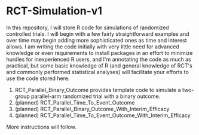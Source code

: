 # RCT-Simulation-v1

In this repository, I will store R code for simulations of randomized controlled trials.  I will begin with a few fairly straightforward examples and over time may begin adding more sophisticated ones as time and interest allows.  I am writing the code initially with very little need for advanced knowledge or even requirements to install packages in an effort to minimize hurdles for inexperienced R users, and I'm annotating the code as much as practical, but some basic knowledge of R (and general knowledge of RCT's and commonly performed statistical analyses) will facilitate your efforts to use the code stored here.

1. RCT_Parallel_Binary_Outcome provides template code to simulate a two-group parallel-arm randomized trial with a binary outcome.
2. (planned) RCT_Parallel_Time_To_Event_Outcome
3. (planned) RCT_Parallel_Binary_Outcome_With_Interim_Efficacy
4. (planned) RCT_Parallel_Time_To_Event_Outcome_With_Interim_Efficacy

More instructions will follow.
